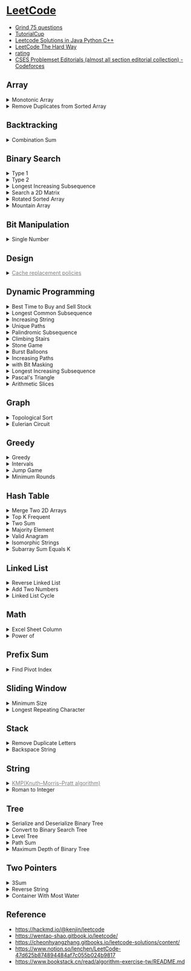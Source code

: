﻿# [LeetCode](https://leetcode.com/)

- [Grind 75 questions](https://www.techinterviewhandbook.org/grind75)
- [TutorialCup](https://www.tutorialcup.com/)
- [Leetcode Solutions in Java Python C++](https://leetcode.ca/)
- [LeetCode The Hard Way](https://wingkwong.github.io/leetcode-the-hard-way/)
- [rating](https://zerotrac.github.io/leetcode_problem_rating/#/)
- [CSES Problemset Editorials (almost all section editorial collection) - Codeforces](https://codeforces.com/blog/entry/83343)

## Array

<details><summary>Monotonic Array</summary>

- [896. Monotonic Array](https://leetcode.com/problems/monotonic-array/)
- [2210. Count Hills and Valleys in an Array](https://leetcode.com/problems/count-hills-and-valleys-in-an-array/)

</details>

<details><summary>Remove Duplicates from Sorted Array</summary>

- [26. Remove Duplicates from Sorted Array](https://leetcode.com/problems/remove-duplicates-from-sorted-array/)
- [80. Remove Duplicates from Sorted Array II](https://leetcode.com/problems/remove-duplicates-from-sorted-array-ii/)

</details>

## Backtracking

<details><summary>Combination Sum</summary>

- [39. Combination Sum](https://leetcode.com/problems/combination-sum/)
- [40. Combination Sum II](https://leetcode.com/problems/combination-sum-ii/)
- [77. Combinations](https://leetcode.com/problems/combinations)
- [216. Combination Sum III](https://leetcode.com/problems/combination-sum-iii/)

</details>

## Binary Search

<details><summary>Type 1</summary>

- [2300. Successful Pairs of Spells and Potions](https://leetcode.com/problems/successful-pairs-of-spells-and-potions/)
- [2389. Longest Subsequence With Limited Sum](https://leetcode.com/problems/longest-subsequence-with-limited-sum/)

</details>

<details><summary>Type 2</summary>

- [875. Koko Eating Bananas](https://leetcode.com/problems/koko-eating-bananas/)
- [1011. Capacity To Ship Packages Within D Days](https://leetcode.com/problems/capacity-to-ship-packages-within-d-days/)
- [1283. Find the Smallest Divisor Given a Threshold](https://leetcode.com/problems/find-the-smallest-divisor-given-a-threshold/)
- [1870. Minimum Speed to Arrive on Time](https://leetcode.com/problems/minimum-speed-to-arrive-on-time/)
- [2187. Minimum Time to Complete Trips](https://leetcode.com/problems/minimum-time-to-complete-trips/)
- [2226. Maximum Candies Allocated to K Children](https://leetcode.com/problems/maximum-candies-allocated-to-k-children/)
- [2439. Minimize Maximum of Array](https://leetcode.com/problems/minimize-maximum-of-array/)

</details>

<details><summary>Longest Increasing Subsequence</summary>

- [300. Longest Increasing Subsequence](https://leetcode.com/problems/longest-increasing-subsequence/)
- [1964. Find the Longest Valid Obstacle Course at Each Position](https://leetcode.com/problems/find-the-longest-valid-obstacle-course-at-each-position/)

</details>

<details><summary>Search a 2D Matrix</summary>

- [74. Search a 2D Matrix](https://leetcode.com/problems/search-a-2d-matrix/)
- [240. Search a 2D Matrix II](https://leetcode.com/problems/search-a-2d-matrix-ii/)

</details>

<details><summary>Rotated Sorted Array</summary>

- [33. Search in Rotated Sorted Array](https://leetcode.com/problems/search-in-rotated-sorted-array/)
- [81. Search in Rotated Sorted Array II](https://leetcode.com/problems/search-in-rotated-sorted-array-ii/)
- [153. Find Minimum in Rotated Sorted Array](https://leetcode.com/problems/find-minimum-in-rotated-sorted-array/)
- [154. Find Minimum in Rotated Sorted Array II](https://leetcode.com/problems/find-minimum-in-rotated-sorted-array-ii/)

</details>

<details><summary>Mountain Array</summary>

- [852. Peak Index in a Mountain Array](https://leetcode.com/problems/peak-index-in-a-mountain-array/)
- [1095. Find in Mountain Array](https://leetcode.com/problems/find-in-mountain-array/)

</details>

## Bit Manipulation

<details><summary>Single Number</summary>

- [136. Single Number](https://leetcode.com/problems/single-number/)
- [137. Single Number II](https://leetcode.com/problems/single-number-ii/)
- [260. Single Number III](https://leetcode.com/problems/single-number-iii/)
- [389. Find the Difference](https://leetcode.com/problems/find-the-difference/)

</details>

## Design

<details><summary><a href="https://en.wikipedia.org/wiki/Cache_replacement_policies" target="_blank" style="color:gray">Cache replacement policies</a></summary>

- [146. LRU Cache](https://leetcode.com/problems/lru-cache/)
- [460. LFU Cache](https://leetcode.com/problems/lfu-cache/)

</details>

## Dynamic Programming

<details><summary>Best Time to Buy and Sell Stock</summary>

- [121. Best Time to Buy and Sell Stock](https://leetcode.com/problems/best-time-to-buy-and-sell-stock/)
- [122. Best Time to Buy and Sell Stock II](https://leetcode.com/problems/best-time-to-buy-and-sell-stock-ii/)
- [123. Best Time to Buy and Sell Stock III](https://leetcode.com/problems/best-time-to-buy-and-sell-stock-iii/)
- [188. Best Time to Buy and Sell Stock IV](https://leetcode.com/problems/best-time-to-buy-and-sell-stock-iv/)
- [309. Best Time to Buy and Sell Stock with Cooldown](https://leetcode.com/problems/best-time-to-buy-and-sell-stock-with-cooldown/)
- [714. Best Time to Buy and Sell Stock with Transaction Fee](https://leetcode.com/problems/best-time-to-buy-and-sell-stock-with-transaction-fee/)

</details>

<details><summary>Longest Common Subsequence</summary>

- [712. Minimum ASCII Delete Sum for Two Strings](https://leetcode.com/problems/minimum-ascii-delete-sum-for-two-strings/)
- [718. Maximum Length of Repeated Subarray](https://leetcode.com/problems/maximum-length-of-repeated-subarray/)
- [1035. Uncrossed Lines](https://leetcode.com/problems/uncrossed-lines/)
- [1143. Longest Common Subsequence](https://leetcode.com/problems/longest-common-subsequence/)

</details>

<details><summary>Increasing String</summary>

- [926. Flip String to Monotone Increasing](https://leetcode.com/problems/flip-string-to-monotone-increasing/)
- [1653. Minimum Deletions to Make String Balanced](https://leetcode.com/problems/minimum-deletions-to-make-string-balanced/)

</details>

<details><summary>Unique Paths</summary>

- [62. Unique Paths](https://leetcode.com/problems/unique-paths/)
- [63. Unique Paths II](https://leetcode.com/problems/unique-paths-ii/)
- [64. Minimum Path Sum](https://leetcode.com/problems/minimum-path-sum/)

</details>

<details><summary>Palindromic Subsequence</summary>

- [516. Longest Palindromic Subsequence](https://leetcode.com/problems/longest-palindromic-subsequence/)
- [1312. Minimum Insertion Steps to Make a String Palindrome](https://leetcode.com/problems/minimum-insertion-steps-to-make-a-string-palindrome/)

</details>

<details><summary>Climbing Stairs</summary>

- [70. Climbing Stairs](https://leetcode.com/problems/climbing-stairs/)
- [509. Fibonacci Number](https://leetcode.com/problems/fibonacci-number/)
- [746. Min Cost Climbing Stairs](https://leetcode.com/problems/min-cost-climbing-stairs/)
- [1137. N-th Tribonacci Number](https://leetcode.com/problems/n-th-tribonacci-number/)
- [2466. Count Ways To Build Good Strings](https://leetcode.com/problems/count-ways-to-build-good-strings/)

</details>

<details><summary>Stone Game</summary>

- [1140. Stone Game II](https://leetcode.com/problems/stone-game-ii/)
- [1406. Stone Game III](https://leetcode.com/problems/stone-game-iii/)

</details>

<details><summary>Burst Balloons</summary>

- [312. Burst Balloons](https://leetcode.com/problems/burst-balloons/)
- [1000. Minimum Cost to Merge Stones](https://leetcode.com/problems/minimum-cost-to-merge-stones/)
- [1039. Minimum Score Triangulation of Polygon](https://leetcode.com/problems/minimum-score-triangulation-of-polygon/)
- [1547. Minimum Cost to Cut a Stick](https://leetcode.com/problems/minimum-cost-to-cut-a-stick/)

</details>

<details><summary>Increasing Paths</summary>

- [329. Longest Increasing Path in a Matrix](https://leetcode.com/problems/longest-increasing-path-in-a-matrix/)
- [2328. Number of Increasing Paths in a Grid](https://leetcode.com/problems/number-of-increasing-paths-in-a-grid/)

</details>

<details><summary>with Bit Masking</summary>

- [473. Matchsticks to Square](https://leetcode.com/problems/matchsticks-to-square/)
- [698. Partition to K Equal Sum Subsets](https://leetcode.com/problems/partition-to-k-equal-sum-subsets/)

</details>

<details><summary>Longest Increasing Subsequence</summary>

- [300. Longest Increasing Subsequence](https://leetcode.com/problems/longest-increasing-subsequence/)
- [673. Number of Longest Increasing Subsequence](https://leetcode.com/problems/number-of-longest-increasing-subsequence/)

</details>

<details><summary>Pascal's Triangle</summary>

- [118. Pascal's Triangle](https://leetcode.com/problems/pascals-triangle/)
- [119. Pascal's Triangle II](https://leetcode.com/problems/pascals-triangle-ii/)

</details>

<details><summary>Arithmetic Slices</summary>

- [413. Arithmetic Slices](https://leetcode.com/problems/arithmetic-slices/)
- [446. Arithmetic Slices II - Subsequence](https://leetcode.com/problems/arithmetic-slices-ii-subsequence/)

</details>

## Graph

<details><summary>Topological Sort</summary>

- [207. Course Schedule](https://leetcode.com/problems/course-schedule/)
- [210. Course Schedule II](https://leetcode.com/problems/course-schedule-ii/)
- [802. Find Eventual Safe States](https://leetcode.com/problems/find-eventual-safe-states/)
- [2050. Parallel Courses III](https://leetcode.com/problems/parallel-courses-iii/)

</details>

<details><summary>Eulerian Circuit</summary>

- [332. Reconstruct Itinerary](https://leetcode.com/problems/reconstruct-itinerary/)
- [753. Cracking the Safe](https://leetcode.com/problems/cracking-the-safe/)

</details>

## Greedy

<details><summary>Greedy</summary>

- [826. Most Profit Assigning Work](https://leetcode.com/problems/most-profit-assigning-work/)
- [2410. Maximum Matching of Players With Trainers](https://leetcode.com/problems/maximum-matching-of-players-with-trainers/)

</details>

<details><summary>Intervals</summary>

- [435. Non-overlapping Intervals](https://leetcode.com/problems/non-overlapping-intervals/)
- [452. Minimum Number of Arrows to Burst Balloons](https://leetcode.com/problems/minimum-number-of-arrows-to-burst-balloons/)
- [646. Maximum Length of Pair Chain](https://leetcode.com/problems/maximum-length-of-pair-chain/)

</details>

<details><summary>Jump Game</summary>

- [45. Jump Game II](https://leetcode.com/problems/jump-game-ii/)
- [55. Jump Game](https://leetcode.com/problems/jump-game/)
- [1024. Video Stitching](https://leetcode.com/problems/video-stitching/)

</details>

<details><summary>Minimum Rounds</summary>

- [2244. Minimum Rounds to Complete All Tasks](https://leetcode.com/problems/minimum-rounds-to-complete-all-tasks/)
- [2870. Minimum Number of Operations to Make Array Empty](https://leetcode.com/problems/minimum-number-of-operations-to-make-array-empty/)

</details>

## Hash Table

<details><summary>Merge Two 2D Arrays</summary>

- [2363. Merge Similar Items](https://leetcode.com/problems/merge-similar-items/)
- [2570. Merge Two 2D Arrays by Summing Values](https://leetcode.com/problems/merge-two-2d-arrays-by-summing-values/)

</details>

<details><summary>Top K Frequent</summary>

- [347. Top K Frequent Elements](https://leetcode.com/problems/top-k-frequent-elements/)
- [692. Top K Frequent Words](https://leetcode.com/problems/top-k-frequent-words/)
- [2404. Most Frequent Even Element](https://leetcode.com/problems/most-frequent-even-element/)

</details>

<details><summary>Two Sum</summary>

- [1. Two Sum](https://leetcode.com/problems/two-sum/)
- [217. Contains Duplicate](https://leetcode.com/problems/contains-duplicate/)
- [219. Contains Duplicate II](https://leetcode.com/problems/contains-duplicate-ii/)
- [1010. Pairs of Songs With Total Durations Divisible by 60](https://leetcode.com/problems/pairs-of-songs-with-total-durations-divisible-by-60/)
- [1512. Number of Good Pairs](https://leetcode.com/problems/number-of-good-pairs/)
- [2357. Make Array Zero by Subtracting Equal Amounts](https://leetcode.com/problems/make-array-zero-by-subtracting-equal-amounts/)

</details>

<details><summary>Majority Element</summary>

- [169. Majority Element](https://leetcode.com/problems/majority-element/)
- [229. Majority Element II](https://leetcode.com/problems/majority-element-ii/)

</details>

<details><summary>Valid Anagram</summary>

- [242. Valid Anagram](https://leetcode.com/problems/valid-anagram/)
- [1347. Minimum Number of Steps to Make Two Strings Anagram](https://leetcode.com/problems/minimum-number-of-steps-to-make-two-strings-anagram/)

</details>

<details><summary>Isomorphic Strings</summary>

- [205. Isomorphic Strings](https://leetcode.com/problems/isomorphic-strings/)
- [290. Word Pattern](https://leetcode.com/problems/word-pattern/)

</details>

<details><summary>Subarray Sum Equals K</summary>

- [560. Subarray Sum Equals K](https://leetcode.com/problems/subarray-sum-equals-k/)
- [1074. Number of Submatrices That Sum to Target](https://leetcode.com/problems/number-of-submatrices-that-sum-to-target/description/)

</details>

## Linked List

<details><summary>Reverse Linked List</summary>

- [92. Reverse Linked List II](https://leetcode.com/problems/reverse-linked-list-ii/)
- [206. Reverse Linked List](https://leetcode.com/problems/reverse-linked-list/?envType=study-plan&id=data-structure-i)
- [2074. Reverse Nodes in Even Length Groups](https://leetcode.com/problems/reverse-nodes-in-even-length-groups/)

</details>

<details><summary>Add Two Numbers</summary>

- [2. Add Two Numbers](https://leetcode.com/problems/add-two-numbers/)
- [445. Add Two Numbers II](https://leetcode.com/problems/add-two-numbers-ii/)

</details>

<details><summary>Linked List Cycle</summary>

- [141. Linked List Cycle](https://leetcode.com/problems/linked-list-cycle/)
- [142. Linked List Cycle II](https://leetcode.com/problems/linked-list-cycle-ii/)

</details>

## Math

<details><summary>Excel Sheet Column</summary>

- [168. Excel Sheet Column Title](https://leetcode.com/problems/excel-sheet-column-title/)
- [171. Excel Sheet Column Number](https://leetcode.com/problems/excel-sheet-column-number/)

</details>

<details><summary>Power of</summary>

- [231. Power of Two](https://leetcode.com/problems/power-of-two/)
- [326. Power of Three](https://leetcode.com/problems/power-of-three/)
- [342. Power of Four](https://leetcode.com/problems/power-of-four/)

</details>

## Prefix Sum

<details><summary>Find Pivot Index</summary>

- [724. Find Pivot Index](https://leetcode.com/problems/find-pivot-index/)
- [1991. Find the Middle Index in Array](https://leetcode.com/problems/find-the-middle-index-in-array/)

</details>

## Sliding Window

<details><summary>Minimum Size</summary>

- [209. Minimum Size Subarray Sum](https://leetcode.com/problems/minimum-size-subarray-sum/)
- [1658. Minimum Operations to Reduce X to Zero](https://leetcode.com/problems/minimum-operations-to-reduce-x-to-zero/)

</details>

<details><summary>Longest Repeating Character</summary>

- [424. Longest Repeating Character Replacement](https://leetcode.com/problems/longest-repeating-character-replacement/)
- [2024. Maximize the Confusion of an Exam](https://leetcode.com/problems/maximize-the-confusion-of-an-exam/)

</details>

## Stack

<details><summary>Remove Duplicate Letters</summary>

- [316. Remove Duplicate Letters](https://leetcode.com/problems/remove-duplicate-letters/)
- [1081. Smallest Subsequence of Distinct Characters](https://leetcode.com/problems/smallest-subsequence-of-distinct-characters/)

</details>

<details><summary>Backspace String</summary>

- [844. Backspace String Compare](https://leetcode.com/problems/backspace-string-compare/)
- [2390. Removing Stars From a String](https://leetcode.com/problems/removing-stars-from-a-string/)

</details>

## String

<details><summary><a href="https://en.wikipedia.org/wiki/Knuth%E2%80%93Morris%E2%80%93Pratt_algorithm" target="_blank" style="color:gray">KMP(Knuth–Morris–Pratt algorithm)</a></summary>

- [28. Find the Index of the First Occurrence in a String](https://leetcode.com/problems/find-the-index-of-the-first-occurrence-in-a-string/)
- [459. Repeated Substring Pattern](https://leetcode.com/problems/repeated-substring-pattern/)
- [686. Repeated String Match](https://leetcode.com/problems/repeated-string-match/)

</details>

<details><summary>Roman to Integer</summary>

- [12. Integer to Roman](https://leetcode.com/problems/integer-to-roman/)
- [13. Roman to Integer](https://leetcode.com/problems/roman-to-integer/)

</details>

## Tree

<details><summary>Serialize and Deserialize Binary Tree</summary>

- [297. Serialize and Deserialize Binary Tree](https://leetcode.com/problems/serialize-and-deserialize-binary-tree/)
- [449. Serialize and Deserialize BST](https://leetcode.com/problems/serialize-and-deserialize-bst/)
- [606. Construct String from Binary Tree](https://leetcode.com/problems/construct-string-from-binary-tree/)
- [652. Find Duplicate Subtrees](https://leetcode.com/problems/find-duplicate-subtrees/)

</details>

<details><summary>Convert to Binary Search Tree</summary>

- [108. Convert Sorted Array to Binary Search Tree](https://leetcode.com/problems/convert-sorted-array-to-binary-search-tree/)
- [109. Convert Sorted List to Binary Search Tree](https://leetcode.com/problems/convert-sorted-list-to-binary-search-tree/)

</details>

<details><summary>Level Tree</summary>

- [515. Find Largest Value in Each Tree Row](https://leetcode.com/problems/find-largest-value-in-each-tree-row/)
- [1161. Maximum Level Sum of a Binary Tree](https://leetcode.com/problems/maximum-level-sum-of-a-binary-tree/)

</details>

<details><summary>Path Sum</summary>

- [112. Path Sum](https://leetcode.com/problems/path-sum/)
- [113. Path Sum II](https://leetcode.com/problems/path-sum-ii/)
- [437. Path Sum III](https://leetcode.com/problems/path-sum-iii/)

</details>

<details><summary>Maximum Depth of Binary Tree</summary>

- [104. Maximum Depth of Binary Tree](https://leetcode.com/problems/maximum-depth-of-binary-tree/)
- [543. Diameter of Binary Tree](https://leetcode.com/problems/diameter-of-binary-tree/)

</details>

## Two Pointers

<details><summary>3Sum</summary>

- [15. 3Sum](https://leetcode.com/problems/3sum/)
- [16. 3Sum Closest](https://leetcode.com/problems/3sum-closest/)
- [18. 4Sum](https://leetcode.com/problems/4sum/)

</details>

<details><summary>Reverse String</summary>

- [151. Reverse Words in a String](https://leetcode.com/problems/reverse-words-in-a-string/)
- [344. Reverse String](https://leetcode.com/problems/reverse-string/)
- [541. Reverse String II](https://leetcode.com/problems/reverse-string-ii/)
- [557. Reverse Words in a String III](https://leetcode.com/problems/reverse-words-in-a-string-iii/)
- [2810. Faulty Keyboard](https://leetcode.com/problems/faulty-keyboard/)

</details>

<details><summary>Container With Most Water</summary>

- [11. Container With Most Water](https://leetcode.com/problems/container-with-most-water/)
- [1793. Maximum Score of a Good Subarray](https://leetcode.com/problems/maximum-score-of-a-good-subarray/)

</details>

## Reference

- <https://hackmd.io/@kenjin/leetcode>
- <https://wentao-shao.gitbook.io/leetcode/>
- <https://cheonhyangzhang.gitbooks.io/leetcode-solutions/content/>
- <https://www.notion.so/lenchen/LeetCode-47d625b874894484af7c055b024b9817>
- <https://www.bookstack.cn/read/algorithm-exercise-tw/README.md>
